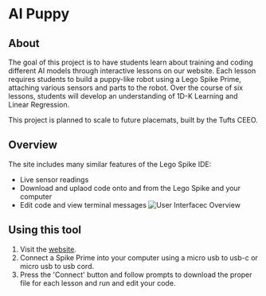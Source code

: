 # AI Puppy

## About
The goal of this project is to have students learn about training and coding different AI models through interactive lessons on our website. Each lesson requires students to build a puppy-like robot using a Lego Spike Prime, attaching various sensors and parts to the robot. Over the course of six lessons, students will develop an understanding of 1D-K Learning and Linear Regression. 

This project is planned to scale to future placemats, built by the Tufts CEEO.


## Overview
The site includes many similar features of the Lego Spike IDE:
- Live sensor readings
- Download and uplaod code onto and from the Lego Spike and your computer
- Edit code and view terminal messages
![User Interfacec Overview](https://github.com/user-attachments/assets/bef1dbfa-7326-4838-9671-3ca2ab7584fe)


## Using this tool
1. Visit the [website](https://iliketocode2.github.io/AI-Puppy-UI/).
2. Connect a Spike Prime into your computer using a micro usb to usb-c or micro usb to usb cord.
3. Press the 'Connect' button and follow prompts to download the proper file for each lesson and run and edit your code.
